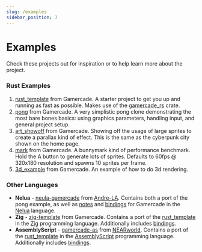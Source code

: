 ```yaml
---
slug: /examples
sidebar_position: 7
---
```


# Examples

Check these projects out for inspiration or to help learn more about the project.

### Rust Examples

1. [rust_template](https://github.com/gamercade-io/rust_template) from Gamercade. A starter project to get you up and running as fast as possible. Makes use of the [gamercade_rs](https://crates.io/crates/gamercade_rs) crate.
1. [pong](https://github.com/gamercade-io/gc_pong) from Gamercade. A very simplistic pong clone demonstrating the most bare bones basics: using graphics parameters, handling input, and general project setup.
1. [art_showoff](https://github.com/gamercade-io/gc_art_showoff) from Gamercade. Showing off the usage of large sprites to create a parallax kind of effect. This is the same as the cyberpunk city shown on the home page.
1. [mark](https://github.com/gamercade-io/gc_mark) from Gamercade. A bunnymark kind of performance benchmark. Hold the A button to generate lots of sprites. Defaults to 60fps @ 320x180 resolution and spawns 10 sprites per frame.
1. [3d_example](https://github.com/gamercade-io/3d_example) from Gamercade. An example of how to do 3d rendering.

### Other Languages

- **Nelua** - [neula-gamercade](https://codeberg.org/Andre-LA/nelua-gamercade) from [Andre-LA](https://codeberg.org/Andre-LA). Contains both a port of the pong example, as well as [notes](https://codeberg.org/Andre-LA/nelua-gamercade/src/branch/main/README.md) and [bindings](https://codeberg.org/Andre-LA/nelua-gamercade/src/branch/main/gamercade.nelua) for Gamercade in the [Nelua](https://nelua.io/) language.
- **Zig** - [zig-template](https://github.com/gamercade-io/zig-template) from Gamercade. Contains a port of the [rust_template](https://github.com/gamercade-io/rust_template) in the [Zig](https://ziglang.org/) programming language. Additionally includes [bindings](https://github.com/gamercade-io/zig-template/tree/main/gamercade).
- **AssemblyScript** - [gamercade-as](https://github.com/NEARworld/gamercade-as) from [NEARworld](https://github.com/NEARworld). Contains a port of the [rust_template](https://github.com/gamercade-io/rust_template) in the [AssemblyScript](https://www.assemblyscript.org/) programming language. Additionally includes [bindings](https://github.com/NEARworld/gamercade-as/blob/main/gamercade/gamercade-raw.ts).
